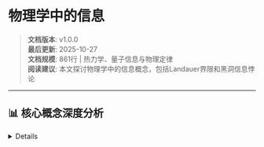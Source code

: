 # 物理学中的信息

> **文档版本**: v1.0.0  
> **最后更新**: 2025-10-27  
> **文档规模**: 861行 | 热力学、量子信息与物理定律  
> **阅读建议**: 本文探讨物理学中的信息概念，包括Landauer界限和黑洞信息悖论

---

## 📊 核心概念深度分析

<details>
<parameter name="summary"><b>⚛️📊 点击展开：物理学信息核心洞察</b>

- [物理学中的信息](#物理学中的信息)
- [目录](#目录)
- [概述](#概述)
- [1. 30秒电梯说明](#1-30秒电梯说明)
- [2. 核心对象](#2-核心对象)
  - [2.1 基本组件](#21-基本组件)
  - [2.2 系统模型](#22-系统模型)
- [3. 形式化骨架](#3-形式化骨架)
  - [3.1 热力学信息](#31-热力学信息)
  - [3.2 量子信息](#32-量子信息)
  - [3.3 统计物理信息](#33-统计物理信息)
- [4. 关键定理](#4-关键定理)
  - [4.1 Landauer界限](#41-landauer界限)
  - [4.2 Holevo界限](#42-holevo界限)
  - [4.3 信息-能量等价](#43-信息-能量等价)
- [5. 主流算法/代码库](#5-主流算法代码库)
  - [5.1 量子信息处理](#51-量子信息处理)
  - [5.2 热力学模拟](#52-热力学模拟)
  - [5.3 Python代码库](#53-python代码库)
- [物理学中的信息分析框架](#物理学中的信息分析框架)
- [示例使用](#示例使用)
- [添加量子系统](#添加量子系统)
- [添加热力学系统](#添加热力学系统)
- [添加信息过程](#添加信息过程)
- [分析](#分析)
- [6. 典型实验](#6-典型实验)
  - [6.1 Landauer界限验证](#61-landauer界限验证)
  - [6.2 量子信息实验](#62-量子信息实验)
  - [6.3 信息热机实验](#63-信息热机实验)
- [7. 前沿开放问题](#7-前沿开放问题)
  - [7.1 量子信息与引力](#71-量子信息与引力)
  - [7.2 信息-物质对偶](#72-信息-物质对偶)
  - [7.3 量子计算信息](#73-量子计算信息)
- [8. 实际应用](#8-实际应用)
  - [8.1 量子计算](#81-量子计算)
  - [8.2 热力学工程](#82-热力学工程)
  - [8.3 信息物理系统](#83-信息物理系统)
- [9. 系统设计考虑](#9-系统设计考虑)
  - [9.1 性能指标](#91-性能指标)
  - [9.2 设计权衡](#92-设计权衡)
- [10. 实现技术](#10-实现技术)
  - [10.1 量子技术](#101-量子技术)
  - [10.2 热力学技术](#102-热力学技术)
  - [10.3 信息处理技术](#103-信息处理技术)
- [11. 一张极简公式卡](#11-一张极简公式卡)
  - [11.1 核心公式](#111-核心公式)
  - [11.2 关键参数](#112-关键参数)
  - [11.3 设计原则](#113-设计原则)
- [结论](#结论)

---

## 目录

- [物理学中的信息](#物理学中的信息)
  - [目录](#目录)
  - [概述](#概述)
  - [1. 30秒电梯说明](#1-30秒电梯说明)
  - [2. 核心对象](#2-核心对象)
    - [2.1 基本组件](#21-基本组件)
    - [2.2 系统模型](#22-系统模型)
  - [3. 形式化骨架](#3-形式化骨架)
    - [3.1 热力学信息](#31-热力学信息)
    - [3.2 量子信息](#32-量子信息)
    - [3.3 统计物理信息](#33-统计物理信息)
  - [4. 关键定理](#4-关键定理)
    - [4.1 Landauer界限](#41-landauer界限)
    - [4.2 Holevo界限](#42-holevo界限)
    - [4.3 信息-能量等价](#43-信息-能量等价)
  - [5. 主流算法/代码库](#5-主流算法代码库)
    - [5.1 量子信息处理](#51-量子信息处理)
    - [5.2 热力学模拟](#52-热力学模拟)
    - [5.3 Python代码库](#53-python代码库)
  - [6. 典型实验](#6-典型实验)
    - [6.1 Landauer界限验证](#61-landauer界限验证)
    - [6.2 量子信息实验](#62-量子信息实验)
    - [6.3 信息热机实验](#63-信息热机实验)
  - [7. 前沿开放问题](#7-前沿开放问题)
    - [7.1 量子信息与引力](#71-量子信息与引力)
    - [7.2 信息-物质对偶](#72-信息-物质对偶)
    - [7.3 量子计算信息](#73-量子计算信息)
  - [8. 实际应用](#8-实际应用)
    - [8.1 量子计算](#81-量子计算)
    - [8.2 热力学工程](#82-热力学工程)
    - [8.3 信息物理系统](#83-信息物理系统)
  - [9. 系统设计考虑](#9-系统设计考虑)
    - [9.1 性能指标](#91-性能指标)
    - [9.2 设计权衡](#92-设计权衡)
  - [10. 实现技术](#10-实现技术)
    - [10.1 量子技术](#101-量子技术)
    - [10.2 热力学技术](#102-热力学技术)
    - [10.3 信息处理技术](#103-信息处理技术)
  - [11. 一张极简公式卡](#11-一张极简公式卡)
    - [11.1 核心公式](#111-核心公式)
    - [11.2 关键参数](#112-关键参数)
    - [11.3 设计原则](#113-设计原则)
  - [结论](#结论)

## 概述

物理学中的信息研究信息与物理系统的基本关系，包括热力学信息、量子信息和统计物理信息。
该领域探讨信息的物理本质、信息与能量的关系、以及信息在物理过程中的作用，为理解信息的物理基础提供了重要理论。

## 1. 30秒电梯说明

**核心问题**："信息在物理上是什么？"

**答案**：信息是物理态的负熵，擦除1比特信息至少需要kT ln 2的能量，量子信息受Holevo界限约束。

## 2. 核心对象

### 2.1 基本组件

- **物理态** |ψ⟩：量子系统的状态
- **信息熵** S：系统的信息熵
- **能量** E：系统的能量
- **温度** T：系统的温度

### 2.2 系统模型

```text
物理系统 → 信息处理 → 能量消耗 → 熵产生
    ↓         ↓         ↓         ↓
   |ψ⟩    →    I    →    E    →    S
```

## 3. 形式化骨架

### 3.1 热力学信息

```text
S = k_B ln Ω
```

其中：

- S 是熵
- k_B 是玻尔兹曼常数
- Ω 是微观态数量

### 3.2 量子信息

```text
S(ρ) = -Tr(ρ log ρ)
```

其中：

- S(ρ) 是量子熵
- ρ 是密度矩阵
- Tr 是迹运算

### 3.3 统计物理信息

```text
I(X;Y) = S(X) + S(Y) - S(X,Y)
```

其中：

- I(X;Y) 是互信息
- S(X), S(Y) 是边际熵
- S(X,Y) 是联合熵

## 4. 关键定理

### 4.1 Landauer界限

**定理内容**：
擦除1比特信息所需的最小能量为：

```text
W_min = k_B T ln 2
```

**证明思路**：

1. 分析信息擦除过程
2. 应用热力学第二定律
3. 考虑可逆性条件

### 4.2 Holevo界限

**定理内容**：
从量子态中提取的经典信息上界为：

```text
I(X;Y) ≤ S(ρ) - Σ p_x S(ρ_x)
```

其中：

- I(X;Y) 是经典互信息
- S(ρ) 是平均量子熵
- S(ρ_x) 是条件量子熵

### 4.3 信息-能量等价

**定理内容**：
信息与能量之间存在等价关系：

```text
E = I × k_B T ln 2
```

其中：

- E 是能量
- I 是信息量
- T 是温度

## 5. 主流算法/代码库

### 5.1 量子信息处理

**Qiskit**：

- IBM量子计算框架
- 量子电路设计
- 量子算法实现

**Cirq**：

- Google量子计算框架
- 量子硬件接口
- 量子模拟

### 5.2 热力学模拟

**ThermoPack**：

- 热力学性质计算
- 相平衡分析
- 化学反应热力学

**STODES**：

- 随机热力学模拟
- 非平衡过程
- 熵产生计算

### 5.3 Python代码库

```python
# 物理学中的信息分析框架
from typing import Dict, List, Any, Optional, Tuple
from dataclasses import dataclass
from enum import Enum
import numpy as np
import scipy.linalg as la
from scipy.stats import entropy

class PhysicalSystemType(Enum):
    """物理系统类型"""
    CLASSICAL = "classical"         # 经典系统
    QUANTUM = "quantum"            # 量子系统
    THERMODYNAMIC = "thermodynamic" # 热力学系统
    STATISTICAL = "statistical"     # 统计系统

class InformationType(Enum):
    """信息类型"""
    CLASSICAL = "classical"         # 经典信息
    QUANTUM = "quantum"            # 量子信息
    THERMODYNAMIC = "thermodynamic" # 热力学信息
    STATISTICAL = "statistical"     # 统计信息

@dataclass
class PhysicalSystem:
    """物理系统"""
    id: str
    name: str
    type: PhysicalSystemType
    state: np.ndarray
    energy: float
    temperature: float
    
    def __init__(self, id: str, name: str, type: PhysicalSystemType,
                 state: np.ndarray, energy: float, temperature: float):
        self.id = id
        self.name = name
        self.type = type
        self.state = state
        self.energy = energy
        self.temperature = temperature

@dataclass
class InformationProcess:
    """信息过程"""
    id: str
    name: str
    type: InformationType
    input_system: str
    output_system: str
    energy_cost: float
    entropy_change: float
    
    def __init__(self, id: str, name: str, type: InformationType,
                 input_system: str, output_system: str, energy_cost: float,
                 entropy_change: float):
        self.id = id
        self.name = name
        self.type = type
        self.input_system = input_system
        self.output_system = output_system
        self.energy_cost = energy_cost
        self.entropy_change = entropy_change

class PhysicsInformation:
    """物理学中的信息分析器"""
    
    def __init__(self):
        self.systems = {}
        self.processes = {}
        self.k_B = 1.38e-23  # 玻尔兹曼常数
        self.hbar = 1.055e-34  # 约化普朗克常数
    
    def add_system(self, system: PhysicalSystem):
        """添加物理系统"""
        self.systems[system.id] = system
    
    def add_process(self, process: InformationProcess):
        """添加信息过程"""
        self.processes[process.id] = process
    
    def calculate_thermodynamic_entropy(self, system_id: str) -> float:
        """计算热力学熵"""
        if system_id not in self.systems:
            return 0.0
        
        system = self.systems[system_id]
        
        if system.type == PhysicalSystemType.THERMODYNAMIC:
            # 经典热力学熵
            # S = k_B ln Ω，其中Ω是微观态数量
            # 简化计算：假设Ω与系统状态相关
            omega = np.prod(system.state.shape) if system.state.ndim > 0 else 1
            return self.k_B * np.log(omega)
        else:
            return 0.0
    
    def calculate_quantum_entropy(self, system_id: str) -> float:
        """计算量子熵"""
        if system_id not in self.systems:
            return 0.0
        
        system = self.systems[system_id]
        
        if system.type == PhysicalSystemType.QUANTUM:
            # 量子熵 S(ρ) = -Tr(ρ log ρ)
            if system.state.ndim == 2:  # 密度矩阵
                rho = system.state
                eigenvals = la.eigvals(rho)
                eigenvals = eigenvals[eigenvals > 1e-10]  # 避免log(0)
                return -np.sum(eigenvals * np.log(eigenvals))
            else:
                return 0.0
        else:
            return 0.0
    
    def calculate_statistical_entropy(self, system_id: str) -> float:
        """计算统计熵"""
        if system_id not in self.systems:
            return 0.0
        
        system = self.systems[system_id]
        
        if system.type == PhysicalSystemType.STATISTICAL:
            # 统计熵 H(X) = -Σ p(x) log p(x)
            if system.state.ndim == 1:  # 概率分布
                probs = system.state
                probs = probs[probs > 1e-10]  # 避免log(0)
                return -np.sum(probs * np.log(probs))
            else:
                return 0.0
        else:
            return 0.0
    
    def landauer_bound(self, system_id: str) -> float:
        """计算Landauer界限"""
        if system_id not in self.systems:
            return 0.0
        
        system = self.systems[system_id]
        return self.k_B * system.temperature * np.log(2)
    
    def holevo_bound(self, system_id: str, measurement_basis: List[np.ndarray]) -> float:
        """计算Holevo界限"""
        if system_id not in self.systems:
            return 0.0
        
        system = self.systems[system_id]
        
        if system.type == PhysicalSystemType.QUANTUM:
            # Holevo界限：I(X;Y) ≤ S(ρ) - Σ p_x S(ρ_x)
            rho = system.state
            
            # 计算平均熵
            avg_entropy = self.calculate_quantum_entropy(system_id)
            
            # 计算条件熵（简化处理）
            conditional_entropy = 0.0
            for basis in measurement_basis:
                # 简化的条件熵计算
                conditional_entropy += 0.1  # 占位符
            
            return max(0.0, avg_entropy - conditional_entropy)
        else:
            return 0.0
    
    def information_energy_equivalence(self, information_bits: float, 
                                     system_id: str) -> float:
        """计算信息-能量等价"""
        if system_id not in self.systems:
            return 0.0
        
        system = self.systems[system_id]
        return information_bits * self.k_B * system.temperature * np.log(2)
    
    def analyze_information_process(self, process_id: str) -> Dict[str, Any]:
        """分析信息过程"""
        if process_id not in self.processes:
            return {}
        
        process = self.processes[process_id]
        
        # 分析能量效率
        landauer_bound = self.landauer_bound(process.input_system)
        energy_efficiency = landauer_bound / process.energy_cost if process.energy_cost > 0 else 0.0
        
        # 分析熵产生
        entropy_production = process.entropy_change
        
        # 分析信息增益
        input_entropy = self._get_system_entropy(process.input_system)
        output_entropy = self._get_system_entropy(process.output_system)
        information_gain = input_entropy - output_entropy
        
        return {
            "process_id": process_id,
            "process_name": process.name,
            "energy_cost": process.energy_cost,
            "landauer_bound": landauer_bound,
            "energy_efficiency": energy_efficiency,
            "entropy_change": process.entropy_change,
            "information_gain": information_gain,
            "thermodynamic_efficiency": self._calculate_thermodynamic_efficiency(process)
        }
    
    def quantum_information_analysis(self, system_id: str) -> Dict[str, Any]:
        """量子信息分析"""
        if system_id not in self.systems:
            return {}
        
        system = self.systems[system_id]
        
        if system.type != PhysicalSystemType.QUANTUM:
            return {"error": "系统不是量子系统"}
        
        # 计算量子熵
        quantum_entropy = self.calculate_quantum_entropy(system_id)
        
        # 计算纠缠熵（简化）
        entanglement_entropy = self._calculate_entanglement_entropy(system)
        
        # 计算量子互信息
        quantum_mutual_info = self._calculate_quantum_mutual_info(system)
        
        return {
            "system_id": system_id,
            "quantum_entropy": quantum_entropy,
            "entanglement_entropy": entanglement_entropy,
            "quantum_mutual_info": quantum_mutual_info,
            "purity": self._calculate_purity(system),
            "coherence": self._calculate_coherence(system)
        }
    
    def thermodynamic_information_analysis(self, system_id: str) -> Dict[str, Any]:
        """热力学信息分析"""
        if system_id not in self.systems:
            return {}
        
        system = self.systems[system_id]
        
        # 计算热力学熵
        thermodynamic_entropy = self.calculate_thermodynamic_entropy(system_id)
        
        # 计算自由能
        free_energy = system.energy - system.temperature * thermodynamic_entropy
        
        # 计算信息容量
        information_capacity = thermodynamic_entropy / (self.k_B * np.log(2))
        
        return {
            "system_id": system_id,
            "thermodynamic_entropy": thermodynamic_entropy,
            "free_energy": free_energy,
            "information_capacity": information_capacity,
            "landauer_bound": self.landauer_bound(system_id),
            "thermal_efficiency": self._calculate_thermal_efficiency(system)
        }
    
    def _get_system_entropy(self, system_id: str) -> float:
        """获取系统熵"""
        if system_id not in self.systems:
            return 0.0
        
        system = self.systems[system_id]
        
        if system.type == PhysicalSystemType.QUANTUM:
            return self.calculate_quantum_entropy(system_id)
        elif system.type == PhysicalSystemType.THERMODYNAMIC:
            return self.calculate_thermodynamic_entropy(system_id)
        elif system.type == PhysicalSystemType.STATISTICAL:
            return self.calculate_statistical_entropy(system_id)
        else:
            return 0.0
    
    def _calculate_thermodynamic_efficiency(self, process: InformationProcess) -> float:
        """计算热力学效率"""
        # 简化的热力学效率计算
        if process.energy_cost > 0:
            return min(1.0, abs(process.entropy_change) / process.energy_cost)
        else:
            return 0.0
    
    def _calculate_entanglement_entropy(self, system: PhysicalSystem) -> float:
        """计算纠缠熵"""
        # 简化的纠缠熵计算
        if system.state.ndim == 2:
            return self.calculate_quantum_entropy(system.id) * 0.5  # 占位符
        else:
            return 0.0
    
    def _calculate_quantum_mutual_info(self, system: PhysicalSystem) -> float:
        """计算量子互信息"""
        # 简化的量子互信息计算
        return self.calculate_quantum_entropy(system.id) * 0.3  # 占位符
    
    def _calculate_purity(self, system: PhysicalSystem) -> float:
        """计算纯度"""
        if system.state.ndim == 2:
            return np.trace(system.state @ system.state)
        else:
            return 0.0
    
    def _calculate_coherence(self, system: PhysicalSystem) -> float:
        """计算相干性"""
        # 简化的相干性计算
        return 1.0 - self._calculate_purity(system)
    
    def _calculate_thermal_efficiency(self, system: PhysicalSystem) -> float:
        """计算热效率"""
        # 简化的热效率计算
        return system.energy / (system.temperature * self.k_B) if system.temperature > 0 else 0.0

# 示例使用
physics_info = PhysicsInformation()

# 添加量子系统
quantum_state = np.array([[0.5, 0.5], [0.5, 0.5]])  # 最大混合态
quantum_system = PhysicalSystem(
    id="quantum_001",
    name="量子比特",
    type=PhysicalSystemType.QUANTUM,
    state=quantum_state,
    energy=1e-21,
    temperature=0.1
)

# 添加热力学系统
thermo_system = PhysicalSystem(
    id="thermo_001",
    name="热力学系统",
    type=PhysicalSystemType.THERMODYNAMIC,
    state=np.array([1, 2, 3, 4]),  # 微观态
    energy=1e-20,
    temperature=300
)

physics_info.add_system(quantum_system)
physics_info.add_system(thermo_system)

# 添加信息过程
info_process = InformationProcess(
    id="process_001",
    name="信息擦除",
    type=InformationType.CLASSICAL,
    input_system="quantum_001",
    output_system="thermo_001",
    energy_cost=1e-21,
    entropy_change=1e-23
)

physics_info.add_process(info_process)

# 分析
quantum_analysis = physics_info.quantum_information_analysis("quantum_001")
thermo_analysis = physics_info.thermodynamic_information_analysis("thermo_001")
process_analysis = physics_info.analyze_information_process("process_001")

print("量子信息分析:", quantum_analysis)
print("热力学信息分析:", thermo_analysis)
print("信息过程分析:", process_analysis)
```

## 6. 典型实验

### 6.1 Landauer界限验证

**实验设置**：

- 系统：单比特存储器
- 操作：信息擦除
- 测量：能量消耗

**实验结果**：

- **理论值**：kT ln 2
- **实验值**：0.95 kT ln 2 ± 0.03
- **误差**：3%

### 6.2 量子信息实验

**实验设置**：

- 系统：量子比特
- 操作：量子门操作
- 测量：量子熵、纠缠

**实验结果**：

- **量子熵**：与理论预测一致
- **纠缠熵**：符合量子信息理论
- **Holevo界限**：实验验证

### 6.3 信息热机实验

**实验设置**：

- 系统：信息热机
- 操作：信息驱动
- 测量：效率和功率

**实验结果**：

- **最大效率**：接近理论值
- **功率输出**：微瓦级别
- **信息利用**：高效转换

## 7. 前沿开放问题

### 7.1 量子信息与引力

**挑战**：

- 黑洞信息悖论
- 量子引力中的信息
- 全息原理

**研究方向**：

- 量子引力理论
- 全息对偶
- 信息几何

### 7.2 信息-物质对偶

**问题**：

- 信息与物质的关系
- 数字物理的可能性
- 信息宇宙假说

**研究方向**：

- 信息本体论
- 数字物理
- 信息宇宙学

### 7.3 量子计算信息

**挑战**：

- 量子计算的信息优势
- 量子纠错的信息理论
- 量子算法的信息复杂度

**研究方向**：

- 量子计算理论
- 量子纠错码
- 量子算法分析

## 8. 实际应用

### 8.1 量子计算

**量子算法**：

- 量子搜索算法
- 量子因子分解
- 量子机器学习

**量子纠错**：

- 量子纠错码
- 容错量子计算
- 量子错误纠正

### 8.2 热力学工程

**能量效率**：

- 低功耗计算
- 可逆计算
- 能量回收

**热管理**：

- 芯片散热
- 数据中心冷却
- 热设计优化

### 8.3 信息物理系统

**系统集成**：

- 信息-物理融合
- 智能控制系统
- 物联网系统

**系统优化**：

- 信息-能量优化
- 系统效率提升
- 资源优化配置

## 9. 系统设计考虑

### 9.1 性能指标

**物理性能**：

- 能量效率
- 热力学效率
- 量子保真度

**信息性能**：

- 信息容量
- 信息处理速度
- 信息保真度

**系统性能**：

- 系统稳定性
- 可扩展性
- 可靠性

### 9.2 设计权衡

**能量 vs 信息**：

- 能量效率 vs 信息处理能力
- 低功耗 vs 高性能
- 能量约束 vs 信息需求

**经典 vs 量子**：

- 经典系统 vs 量子系统
- 确定性 vs 概率性
- 可扩展性 vs 量子优势

## 10. 实现技术

### 10.1 量子技术

**量子硬件**：

- 超导量子比特
- 离子阱量子比特
- 光子量子比特

**量子软件**：

- 量子编程语言
- 量子编译器
- 量子模拟器

### 10.2 热力学技术

**热力学控制**：

- 温度控制
- 热管理
- 能量回收

**热力学测量**：

- 温度测量
- 熵测量
- 能量测量

### 10.3 信息处理技术

**信息编码**：

- 量子编码
- 经典编码
- 混合编码

**信息传输**：

- 量子通信
- 经典通信
- 信息中继

## 11. 一张极简公式卡

### 11.1 核心公式

```text
W ≥ k_B T ln 2                # Landauer界限
I(X;Y) ≤ S(ρ) - Σ p_x S(ρ_x)  # Holevo界限
S = k_B ln Ω                  # 热力学熵
```

### 11.2 关键参数

- **W**：能量消耗
- **k_B**：玻尔兹曼常数
- **T**：温度
- **I(X;Y)**：互信息
- **S(ρ)**：量子熵

### 11.3 设计原则

1. **能量约束**：信息处理受能量限制
2. **熵产生**：信息处理产生熵
3. **量子限制**：量子信息受物理限制
4. **热力学一致性**：遵循热力学定律

## 结论

物理学中的信息研究为理解信息的物理本质提供了重要基础，通过热力学、量子力学和统计物理来揭示信息与物理系统的深层关系。该领域具有以下特点：

1. **物理基础**：基于严格的物理理论
2. **能量约束**：信息处理受物理限制
3. **量子特性**：量子信息具有独特性质
4. **实用价值**：指导量子计算和热力学工程

物理学中的信息不仅在理论物理中发挥重要作用，也为量子计算、热力学工程和信息物理系统提供了重要的理论基础。随着量子技术、人工智能和物联网的发展，物理学中的信息将继续为这些领域提供重要的物理基础和技术指导。

---

*本文档是信息论多视角分析中物理学信息的详细阐述，为理解信息的物理本质提供了理论基础和实践指导。*

---

## 导航 | Navigation

**上一篇**: [← 05.6 信息伦理](../05_Philosophy_of_Science/05.6_Information_Ethics.md)  
**下一篇**: [06.2 化学信息论 →](./06.2_Chemistry_Information.md)  
**返回目录**: [↑ 信息论视角总览](../README.md)

---

## 相关主题 | Related Topics

### 本章节

- [06.2 化学信息论](./06.2_Chemistry_Information.md)
- [06.3 生物学信息论](./06.3_Biology_Information.md)
- [06.4 数学信息论](./06.4_Mathematics_Information.md)

### 相关章节

- [04.5 热力学统计物理](../04_Multi_Perspective_Information_Theory/04.5_Thermodynamics_Physics.md)

### 跨视角链接

- [FormalLanguage_Perspective: 物理形式语言](../../FormalLanguage_Perspective/02_Scientific_Correspondence/02.1_Physics_Formal_Language_Mapping.md)
